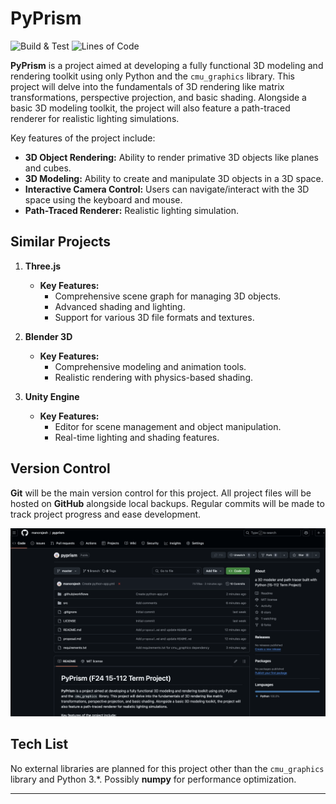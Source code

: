# PyPrism

![Build & Test](https://github.com/manorajesh/pyprism/actions/workflows/python-app.yml/badge.svg)
![Lines of Code](https://tokei.rs/b1/github/manorajesh/pyprism)

**PyPrism** is a project aimed at developing a fully functional 3D modeling and rendering toolkit using only Python and the `cmu_graphics` library. This project will delve into the fundamentals of 3D rendering like matrix transformations, perspective projection, and basic shading. Alongside a basic 3D modeling toolkit, the project will also feature a path-traced renderer for realistic lighting simulations.

Key features of the project include:

- **3D Object Rendering:** Ability to render primative 3D objects like planes and cubes.
- **3D Modeling:** Ability to create and manipulate 3D objects in a 3D space.
- **Interactive Camera Control:** Users can navigate/interact with the 3D space using the keyboard and mouse.
- **Path-Traced Renderer:** Realistic lighting simulation.

## Similar Projects

1. **Three.js**

   - **Key Features:**
     - Comprehensive scene graph for managing 3D objects.
     - Advanced shading and lighting.
     - Support for various 3D file formats and textures.

2. **Blender 3D**

   - **Key Features:**
     - Comprehensive modeling and animation tools.
     - Realistic rendering with physics-based shading.

3. **Unity Engine**

   - **Key Features:**
     - Editor for scene management and object manipulation.
     - Real-time lighting and shading features.

## Version Control

**Git** will be the main version control for this project. All project files will be hosted on **GitHub** alongside local backups. Regular commits will be made to track project progress and ease development.

![Github Screenshot](https://github.com/manorajesh/pyprism/blob/master/images/repo.png)

## Tech List

No external libraries are planned for this project other than the `cmu_graphics` library and Python 3.\*. Possibly **numpy** for performance optimization.

---
